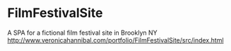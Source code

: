 # FilmFestivalSite
A SPA for a fictional film festival site in Brooklyn NY
http://www.veronicahannibal.com/portfolio/FilmFestivalSite/src/index.html

